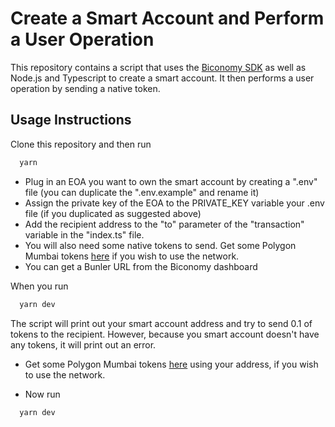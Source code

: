 
# Create a Smart Account and Perform a User Operation

This repository contains a script that uses the [Biconomy SDK](https://docs.biconomy.io/quickstart) as well as Node.js and Typescript to create a smart account. It then performs a user operation by sending a native token.


## Usage Instructions

Clone this repository and then run

```bash
  yarn
```

- Plug in an EOA you want to own the smart account by creating a ".env" file (you can duplicate the ".env.example" and rename it)
- Assign the private key of the EOA to the PRIVATE_KEY variable your .env file (if you duplicated as suggested above)
- Add the recipient address to the "to" parameter of the "transaction" variable in the "index.ts" file.
- You will also need some native tokens to send. Get some Polygon Mumbai tokens [here](https://faucet.polygon.technology/) if you wish to use the network.
- You can get a Bunler URL from the Biconomy dashboard 

When you run

```bash
  yarn dev
```
The script will print out your smart account address and try to send 0.1 of tokens to the recipient. However, because you smart account doesn't have any tokens, it will print out an error.

- Get some Polygon Mumbai tokens [here](https://faucet.polygon.technology/) using your address, if you wish to use the network.

- Now run 
```bash
  yarn dev
```

